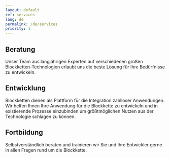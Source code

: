 ```yaml
---
layout: default
ref: services
lang: de
permalink: /de/services
priority: 1
---
```


## Beratung

Unser Team aus langjährigen Experten auf verschiedenen großen
Blockketten-Technologien erlaubt uns die beste Lösung für Ihre
Bedürfnisse zu entwickeln.

## Entwicklung

Blockketten dienen als Plattform für die Integration zahlloser
Anwendungen. Wir helfen Ihnen Ihre Anwendung für die Blockkette zu
entwickeln und in existierende Prozesse einzubinden um größtmöglichen
Nutzen aus der Technologie schlagen zu können.

## Fortbildung

Selbstverständlich beraten und trainieren wir Sie und Ihre Entwickler
gerne in allen Fragen rund um die Blockkette.
